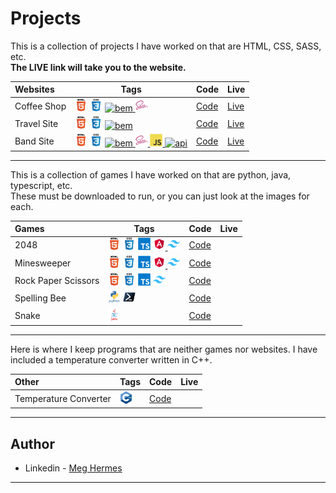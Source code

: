 # Projects


This is a collection of projects I have worked on that are HTML, CSS, SASS, etc. <br>
**The LIVE link will take you to the website.**

| Websites  | Tags | Code | Live |
| :---------- | ------------------------------------------------------------------------------------------------------------------------------------------------------------------------------------------------------------------------------------------------------------------------------------------------------------------------------------------------------------------------------------------------------------------------------------------------------------------------------------------------------------------------------------------------------------------------------------------------------------------------------------------------------------------------------------------------------------------------------------------------------------------------------------------------------------------------------------------------------------------------------------------------------------------------------------------------------------------------------------------------------------------------------------------------------------------------------- | -------------------------------------------------------------------------- | ---------------------------------------------------------------- |
| Coffee Shop | <img src="https://raw.githubusercontent.com/devicons/devicon/master/icons/html5/html5-original-wordmark.svg" alt="html5" width="20" height="20"/> <img src="https://raw.githubusercontent.com/devicons/devicon/master/icons/css3/css3-original-wordmark.svg" alt="css3" width="20" height="20"/> <a href="http://getbem.com/" target="_blank" rel="noreferrer"> <img src="https://cdn.freebiesupply.com/logos/large/2x/bem-logo-png-transparent.png" alt="bem" width="20" height="20" /> </a><a href="https://sass-lang.com" target="_blank" rel="noreferrer"> <img src="https://raw.githubusercontent.com/devicons/devicon/master/icons/sass/sass-original.svg" alt="sass" width="20" height="20" /> </a>                                                                                                                                                                                                                                                                                                                                                                      | [Code](https://github.com/MegHermes/coffee-shop) | [Live](https://meghermes.github.io/coffee-shop/) |
| Travel Site | <img src="https://raw.githubusercontent.com/devicons/devicon/master/icons/html5/html5-original-wordmark.svg" alt="html5" width="20" height="20"/> <img src="https://raw.githubusercontent.com/devicons/devicon/master/icons/css3/css3-original-wordmark.svg" alt="css3" width="20" height="20"/> <a href="http://getbem.com/" target="_blank" rel="noreferrer"> <img src="https://cdn.freebiesupply.com/logos/large/2x/bem-logo-png-transparent.png" alt="bem" width="20" height="20" /> </a>                                                                                                                                                                                                                                                                                                                                                                                                                                                                                                                                                                                   | [Code](https://github.com/MegHermes/Travel-Website)  | [Live](https://meghermes.github.io/Travel-Website/)  |
| Band Site   | <img src="https://raw.githubusercontent.com/devicons/devicon/master/icons/html5/html5-original-wordmark.svg" alt="html5" width="20" height="20"/> <img src="https://raw.githubusercontent.com/devicons/devicon/master/icons/css3/css3-original-wordmark.svg" alt="css3" width="20" height="20"/> <a href="http://getbem.com/" target="_blank" rel="noreferrer"> <img src="https://cdn.freebiesupply.com/logos/large/2x/bem-logo-png-transparent.png" alt="bem" width="20" height="20" /> </a><a href="https://sass-lang.com" target="_blank" rel="noreferrer"> <img src="https://raw.githubusercontent.com/devicons/devicon/master/icons/sass/sass-original.svg" alt="sass" width="20" height="20" /> </a> <a href="https://developer.mozilla.org/en-US/docs/Web/JavaScript" target="_blank" rel="noreferrer"><img src="https://raw.githubusercontent.com/devicons/devicon/master/icons/javascript/javascript-original.svg" alt="javascript" width="20" height="20"/> <img src="https://cdn-icons-png.flaticon.com/512/2164/2164832.png" alt="api" width="20" height="20"/></a> | [Code](https://github.com/MegHermes/Band-Website)    | [Live](https://meghermes.github.io/Band-Website/) |

<hr> 

This is a collection of games I have worked on that are python, java, typescript, etc. <br>
These must be downloaded to run, or you can just look at the images for each.

| Games        | Tags                                                                                                                                                                                                                                                                                                                                                                                                                                                                                                                                                                                                                                                                                                                                                                                        | Code                                                                                                  | Live                                                                           |
| :---------------- | ------------------------------------------------------------------------------------------------------------------------------------------------------------------------------------------------------------------------------------------------------------------------------------------------------------------------------------------------------------------------------------------------------------------------------------------------------------------------------------------------------------------------------------------------------------------------------------------------------------------------------------------------------------------------------------------------------------------------------------------------------------------------------------------- | ----------------------------------------------------------------------------------------------------- | ------------------------------------------------------------------------------ |
| 2048               | <img src="https://raw.githubusercontent.com/devicons/devicon/master/icons/html5/html5-original-wordmark.svg" alt="html5" width="20" height="20"/> <img src="https://raw.githubusercontent.com/devicons/devicon/master/icons/css3/css3-original-wordmark.svg" alt="css3" width="20" height="20"/> <img src="https://github.com/devicons/devicon/blob/master/icons/typescript/typescript-original.svg" alt="typescript" width="20" height="20"/> <a href="http://getbem.com/" target="_blank" rel="noreferrer"> <img src="https://github.com/devicons/devicon/blob/master/icons/angular/angular-original.svg" alt="angular" width="20" height="20"/> <img src="https://github.com/devicons/devicon/blob/master/icons/tailwindcss/tailwindcss-original.svg" alt="tailwind" width="20" height="20"/> </a>                                                                                                                                                                                                                                 | [Code](https://github.com/MegHermes/2048)                        |                                                                              |
| Minesweeper        | <img src="https://raw.githubusercontent.com/devicons/devicon/master/icons/html5/html5-original-wordmark.svg" alt="html5" width="20" height="20"/> <img src="https://raw.githubusercontent.com/devicons/devicon/master/icons/css3/css3-original-wordmark.svg" alt="css3" width="20" height="20"/> <img src="https://github.com/devicons/devicon/blob/master/icons/typescript/typescript-original.svg" alt="typescript" width="20" height="20"/> <a href="http://getbem.com/" target="_blank" rel="noreferrer"> <img src="https://github.com/devicons/devicon/blob/master/icons/angular/angular-original.svg" alt="angular" width="20" height="20"/> <img src="https://github.com/devicons/devicon/blob/master/icons/tailwindcss/tailwindcss-original.svg" alt="tailwind" width="20" height="20"/> </a>                                                                                                                                                                                                                                                                          | [Code](https://github.com/MegHermes/minesweeper)                |                                                                              |
| Rock Paper Scissors | <img src="https://raw.githubusercontent.com/devicons/devicon/master/icons/html5/html5-original-wordmark.svg" alt="html5" width="20" height="20"/> <img src="https://raw.githubusercontent.com/devicons/devicon/master/icons/css3/css3-original-wordmark.svg" alt="css3" width="20" height="20"/> <img src="https://github.com/devicons/devicon/blob/master/icons/typescript/typescript-original.svg" alt="typescript" width="20" height="20"/> <a href="http://getbem.com/" target="_blank" rel="noreferrer"> <img src="https://github.com/devicons/devicon/blob/master/icons/tailwindcss/tailwindcss-original.svg" alt="tailwind" width="20" height="20"/> </a> | [Code](https://github.com/MegHermes/rock-paper-scissors)     |                                                                              |
| Spelling Bee       | <img src="https://github.com/devicons/devicon/blob/master/icons/python/python-original-wordmark.svg" alt="python" width="20" height="20"/> <img src="https://github.com/devicons/devicon/blob/master/icons/powershell/powershell-original.svg" alt="shell" width="20" height="20"/> </a> | [Code](https://github.com/MegHermes/spelling-bee)            |                                                                              |
| Snake              | <img src="https://github.com/devicons/devicon/blob/master/icons/java/java-original-wordmark.svg" alt="java" width="20" height="20"/> </a> | [Code](https://github.com/MegHermes/snake)                    |                                                                              |

<hr> 

Here is where I keep programs that are neither games nor websites. I have included a temperature converter written in C++.

| Other  | Tags | Code | Live |
| :---------- | ------------------------------------------------------------------------------------------------------------------------------------------------------------------------------------------------------------------------------------------------------------------------------------------------------------------------------------------------------------------------------------------------------------------------------------------------------------------------------------------------------------------------------------------------------------------------------------------------------------------------------------------------------------------------------------------------------------------------------------------------------------------------------------------------------------------------------------------------------------------------------------------------------------------------------------------------------------------------------------------------------------------------------------------------------------------------------- | -------------------------------------------------------------------------- | ---------------------------------------------------------------- |
| Temperature Converter | <img src="https://github.com/devicons/devicon/blob/master/icons/cplusplus/cplusplus-original.svg" alt="C++" width="20" height="20"/>  </a>                                                                                                                                                                                                                                                                                                                                                                      | [Code](https://github.com/MegHermes/TemperatureConverter) |  |

<hr> 


## Author

- Linkedin - [Meg Hermes](https://www.linkedin.com/in/meghermes/)

<hr>



